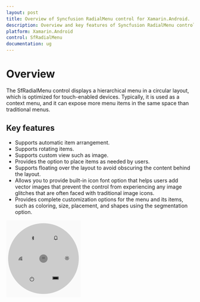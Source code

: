 ```yaml
---
layout: post
title: Overview of Syncfusion RadialMenu control for Xamarin.Android.
description: Overview and key features of Syncfusion RadialMenu control to get to know more about the control and  in Xamarin.Android.
platform: Xamarin.Android
control: SfRadialMenu
documentation: ug
---
```


# Overview

The SfRadialMenu control displays a hierarchical menu in a circular layout, which is optimized for touch-enabled devices. Typically, it is used as a context menu, and it can expose more menu items in the same space than traditional menus.

## Key features

* Supports automatic item arrangement. 
* Supports rotating items.
* Supports custom view such as image.
* Provides the option to place items as needed by users.
* Supports floating over the layout to avoid obscuring the content behind the layout.
* Allows you to provide built-in icon font option that helps users add vector images that prevent the control from experiencing any image glitches that are often faced with traditional image icons.
* Provides complete customization options for the menu and its items, such as coloring, size, placement, and shapes using the segmentation option.

![OverView of SfRadialMenu](images/overview.png)